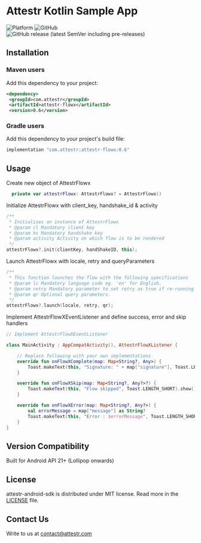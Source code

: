 # Attestr Kotlin Sample App

![Platform](https://img.shields.io/badge/kotlin-%230095D5.svg?style=for-the-badge&logo=kotlin&logoColor=white)
![GitHub](https://img.shields.io/github/license/attestr/kotlin-sample-app)
![GitHub release (latest SemVer including pre-releases)](https://img.shields.io/github/v/release/attestr/kotlin-sample-app?include_prereleases)

## Installation

### Maven users

Add this dependency to your project:

```xml
<dependency>
 <groupId>com.attestr</groupId>
 <artifactId>attestr-flowx</artifactId>
 <version>0.6</version>
```

### Gradle users

Add this dependency to your project's build file:

```groovy
implementation "com.attestr:attestr-flowx:0.6"
```

## Usage

Create new object of AttestrFlowx

```kotlin
  private var attestrFlowx: AttestrFlowx? = AttestrFlowx()
```

Initialize AttestrFlowx with client_key, handshake_id & activity

```kotlin
/**
 * Initialises an instance of AttestrFlowx
 * @param cl Mandatory client key
 * @param hs Mandatory handshake key
 * @param activity Activity on which flow is to be rendered
 */
attestrFlowx?.init(clientKey, handShakeID, this);
```

Launch AttestrFlowx with locale, retry and queryParameters

```kotlin
/**
 * This function launches the flow with the following specifications
 * @param lc Mandatory language code eg. 'en' for English.
 * @param retry Mandatory parameter to set retry as true if re-running the flow for a previously used handshake.
 * @param qr Optional query parameters.
 */
attestrFlowx?.launch(locale, retry, qr);
```

Implement AttestrFlowXEventListener and define success, error and skip handlers

```kotlin
// Implement AttestrFlowXEventListener 

class MainActivity : AppCompatActivity(), AttestrFlowXListener {

    // Replace following with your own implementations
    override fun onFlowXComplete(map: Map<String?, Any>) {
        Toast.makeText(this, "Signature: " + map["signature"], Toast.LENGTH_SHORT).show()
    }

    override fun onFlowXSkip(map: Map<String?, Any?>?) {
        Toast.makeText(this, "Flow skipped", Toast.LENGTH_SHORT).show()
    }

    override fun onFlowXError(map: Map<String?, Any?>) {
        val errorMessage = map["message"] as String?
        Toast.makeText(this, "Error : $errorMessage", Toast.LENGTH_SHORT).show()
    }
}
```

## Version Compatibility
Built for Android API 21+ (Lollipop onwards)
 
## License
attestr-android-sdk is distributed under MIT license. Read more in the [LICENSE](LICENSE) file.

## Contact Us
Write to us at [contact@attestr.com](mailto:contact@attestr.com)
